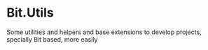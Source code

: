 # Bit.Utils
Some utilities and helpers and base extensions to develop projects, specially Bit based, more easily
